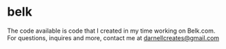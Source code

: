 belk
====

The code available is code that I created in my time working on Belk.com. For questions, inquires and more, contact me at darnellcreates@gmail.com
